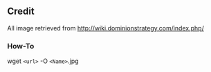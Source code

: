 ## Credit
All image retrieved from http://wiki.dominionstrategy.com/index.php/

### How-To
wget `<url>` -O `<Name>`.jpg
